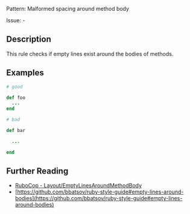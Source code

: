 Pattern: Malformed spacing around method body

Issue: -

## Description

This rule checks if empty lines exist around the bodies of methods.

## Examples

```ruby
# good

def foo
  ...
end

# bad

def bar

  ...

end
```

## Further Reading

* [RuboCop - Layout/EmptyLinesAroundMethodBody](https://docs.rubocop.org/rubocop/cops_layout.html#layoutemptylinesaroundmethodbody)
* [https://github.com/bbatsov/ruby-style-guide#empty-lines-around-bodies](https://github.com/bbatsov/ruby-style-guide#empty-lines-around-bodies)
